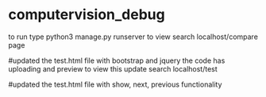 # computervision_debug
to run type  python3 manage.py runserver
to view search localhost/compare page

#updated the test.html file with bootstrap and jquery the code has uploading and preview
to view this update search localhost/test 

#updated the test.html file with show, next, previous functionality 